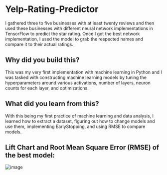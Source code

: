 # Yelp-Rating-Predictor
I gathered three to five businesses with at least twenty reviews and then used these businesses with different neural network implementations in TensorFlow to predict the star rating. Once I got the best network implementation, I used the model to grab the respected names and compare it to their actual ratings.
   
## Why did you build this?
This was my very first implementation with machine learning in Python and I was tasked with constructing machine learning models by tuning the hyperparameters around various activations, number of layers, neuron counts for each layer, and optimizations.

## What did you learn from this?
With this being my first practice of machine learning and data analysis, I learned how to extract a dataset, figuring out how to change models and use them, implementing EarlyStopping, and using RMSE to compare models.

## Lift Chart and Root Mean Square Error (RMSE) of the best model:
![image](https://user-images.githubusercontent.com/57194224/131184744-8deb9fb5-ee39-472a-a753-46d67bd85cf1.png)
